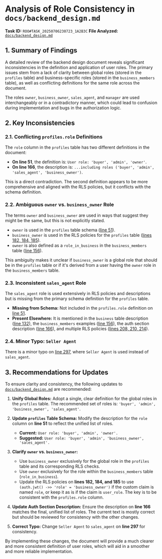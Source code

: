# Analysis of Role Consistency in `docs/backend_design.md`

**Task ID:** `ROO#TASK_20250706230723_1A2B3C`
**File Analyzed:** [`docs/backend_design.md`](docs/backend_design.md)

## 1. Summary of Findings

A detailed review of the backend design document reveals significant inconsistencies in the definition and application of user roles. The primary issues stem from a lack of clarity between global roles (stored in the `profiles` table) and business-specific roles (stored in the `business_members` table), as well as conflicting definitions for the same role across the document.

The roles `owner`, `business_owner`, `sales_agent`, and `manager` are used interchangeably or in a contradictory manner, which could lead to confusion during implementation and bugs in the authorization logic.

## 2. Key Inconsistencies

### 2.1. Conflicting `profiles.role` Definitions

The `role` column in the `profiles` table has two different definitions in the document:

- **On line 51**, the definition is: `User role: 'buyer', 'admin', 'owner'`.
- **On line 166**, the description is: `...including roles ('buyer', 'admin', 'sales_agent', 'business_owner')`.

This is a direct contradiction. The second definition appears to be more comprehensive and aligned with the RLS policies, but it conflicts with the schema definition.

### 2.2. Ambiguous `owner` vs. `business_owner` Role

The terms `owner` and `business_owner` are used in ways that suggest they might be the same, but this is not explicitly stated.

- `owner` is used in the `profiles` table schema ([line 51](docs/backend_design.md:51)).
- `business_owner` is used in the RLS policies for the `profiles` table ([lines 182, 184, 185](docs/backend_design.md:182)).
- `owner` is also defined as a `role_in_business` in the `business_members` table ([line 156](docs/backend_design.md:156)).

This ambiguity makes it unclear if `business_owner` is a global role that should be in the `profiles` table or if it's derived from a user having the `owner` role in the `business_members` table.

### 2.3. Inconsistent `sales_agent` Role

The `sales_agent` role is used extensively in RLS policies and descriptions but is missing from the primary schema definition for the `profiles` table.

- **Missing from Schema:** Not included in the `profiles.role` definition on [line 51](docs/backend_design.md:51).
- **Present Elsewhere:** It is mentioned in the `business` table description ([line 132](docs/backend_design.md:132)), the `business_members` examples ([line 156](docs/backend_design.md:156)), the auth section description ([line 166](docs/backend_design.md:166)), and multiple RLS policies ([lines 208, 210, 214](docs/backend_design.md:208)).

### 2.4. Minor Typo: `Seller Agent`

There is a minor typo on [line 297](docs/backend_design.md:297), where `Seller Agent` is used instead of `sales_agent`.

## 3. Recommendations for Updates

To ensure clarity and consistency, the following updates to [`docs/backend_design.md`](docs/backend_design.md) are recommended:

1.  **Unify Global Roles:** Adopt a single, clear definition for the global roles in the `profiles` table. The recommended set of roles is: `'buyer', 'admin', 'business_owner', 'sales_agent'`.

2.  **Update `profiles` Table Schema:** Modify the description for the `role` column on **line 51** to reflect the unified list of roles.
    - **Current:** `User role: 'buyer', 'admin', 'owner'.`
    - **Suggested:** `User role: 'buyer', 'admin', 'business_owner', 'sales_agent'.`

3.  **Clarify `owner` vs. `business_owner`:**
    - Use `business_owner` exclusively for the global role in the `profiles` table and its corresponding RLS checks.
    - Use `owner` exclusively for the role within the `business_members` table (`role_in_business`).
    - Update the RLS policies on **lines 182, 184, and 185** to use `(auth.jwt() ->> 'role' = 'business_owner')` if the custom claim is named `role`, or keep it as is if the claim is `user_role`. The key is to be consistent with the `profiles.role` column.

4.  **Update Auth Section Description:** Ensure the description on **line 166** matches the final, unified list of roles. The current text is mostly correct but should be reviewed for consistency with the other changes.

5.  **Correct Typo:** Change `Seller Agent` to `sales_agent` on **line 297** for consistency.

By implementing these changes, the document will provide a much clearer and more consistent definition of user roles, which will aid in a smoother and more reliable implementation.
